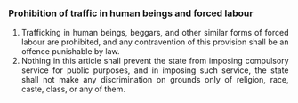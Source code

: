 ### Prohibition of traffic in human beings and forced labour

1. <div style="text-align: justify"> Trafficking in human beings, beggars, and other similar forms of forced labour are prohibited, and any contravention of this provision shall be an offence punishable by law.
2. <div style="text-align: justify"> Nothing in this article shall prevent the state from imposing compulsory service for public purposes, and in imposing such service, the state shall not make any discrimination on grounds only of religion, race, caste, class, or any of them.
